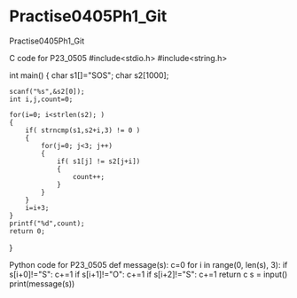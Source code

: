 # Practise0405Ph1_Git
Practise0405Ph1_Git

C code for P23_0505
#include<stdio.h>
#include<string.h>

int main()
{
    char s1[]="SOS";
    char s2[1000];

    scanf("%s",&s2[0]);
    int i,j,count=0;

    for(i=0; i<strlen(s2); )
    {
        if( strncmp(s1,s2+i,3) != 0 )
        {
            for(j=0; j<3; j++)
            {
                if( s1[j] != s2[j+i])
                {
                    count++;
                }
            }
        }
        i=i+3;
    }
    printf("%d",count);
    return 0;
}

Python code for P23_0505
def message(s):
    c=0
    for i in range(0, len(s), 3):
        if s[i+0]!="S": c+=1
        if s[i+1]!="O": c+=1
        if s[i+2]!="S": c+=1
    return c
s = input()
print(message(s))
